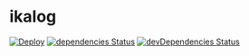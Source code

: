 # ikalog

[![Deploy](https://www.herokucdn.com/deploy/button.svg)](https://heroku.com/deploy?template=https://github.com/shamofu/ikalog)
[![dependencies Status](https://david-dm.org/shamofu/ikalog/status.svg)](https://david-dm.org/shamofu/ikalog)
[![devDependencies Status](https://david-dm.org/shamofu/ikalog/dev-status.svg)](https://david-dm.org/shamofu/ikalog?type=dev)

